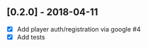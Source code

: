 [0.2.0] - 2018-04-11
---------------------
- [x] Add player auth/registration via google #4
- [x] Add tests
